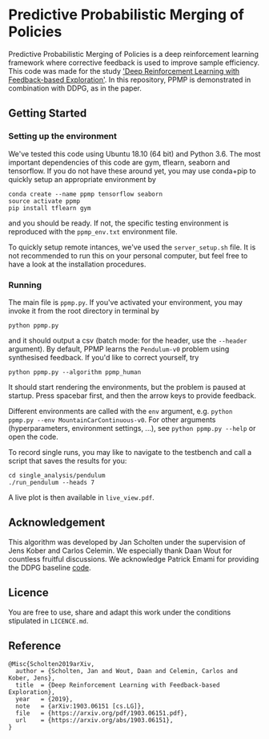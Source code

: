 # Predictive Probabilistic Merging of Policies
Predictive Probabilistic Merging of Policies is a deep reinforcement learning framework where corrective feedback is used to improve sample efficiency. 
This code was made for the study ['Deep Reinforcement Learning with Feedback-based Exploration'](https://arxiv.org/abs/1903.06151).
In this repository, PPMP is demonstrated in combination with DDPG, as in the paper.

## Getting Started
### Setting up the environment
We've tested this code using Ubuntu 18.10 (64 bit) and Python 3.6.
The most important dependencies of this code are gym, tflearn, seaborn and tensorflow. If you do not have these around yet, you may use conda+pip to quickly setup an appropriate environment by 
```
conda create --name ppmp tensorflow seaborn
source activate ppmp
pip install tflearn gym
```
and you should be ready. If not, the specific testing environment is reproduced with the `ppmp_env.txt` environment file.

To quickly setup remote intances, we've used the `server_setup.sh` file. It is not recommended to run this on your personal computer, but feel free to have a look at the installation procedures. 
### Running
The main file is `ppmp.py`. If you've activated your environment, you may invoke it from the root directory in terminal by
```
python ppmp.py
``` 
and it should output a csv (batch mode: for the header, use the `--header` argument).
By default, PPMP learns the `Pendulum-v0` problem using synthesised feedback. If you'd like to correct yourself, try
```
python ppmp.py --algorithm ppmp_human
```
It should start rendering the environments, but the problem is paused at startup. Press spacebar first, and then the arrow keys to provide feedback. 

Different environments are called with the `env` argument, e.g. `python ppmp.py --env MountainCarContinuous-v0`.
For other arguments (hyperparameters, environment settings, ...), see `python ppmp.py --help` or open the code. 

To record single runs, you may like to navigate to the testbench and call a script that saves the results for you:
```
cd single_analysis/pendulum
./run_pendulum --heads 7
```
A live plot is then available in `live_view.pdf`.


## Acknowledgement
This algorithm was developed by Jan Scholten under the supervision of Jens Kober and Carlos Celemin. 
We especially thank Daan Wout for countless fruitful discussions. We acknowledge Patrick Emami for providing the DDPG baseline [code](https://github.com/pemami4911/deep-rl).

## Licence
You are free to use, share and adapt this work under the conditions stipulated in `LICENCE.md`. 

## Reference
```
@Misc{Scholten2019arXiv,
  author = {Scholten, Jan and Wout, Daan and Celemin, Carlos and Kober, Jens},
  title  = {Deep Reinforcement Learning with Feedback-based Exploration},
  year   = {2019},
  note   = {arXiv:1903.06151 [cs.LG]},
  file   = {https://arxiv.org/pdf/1903.06151.pdf},
  url    = {https://arxiv.org/abs/1903.06151},
}
```

